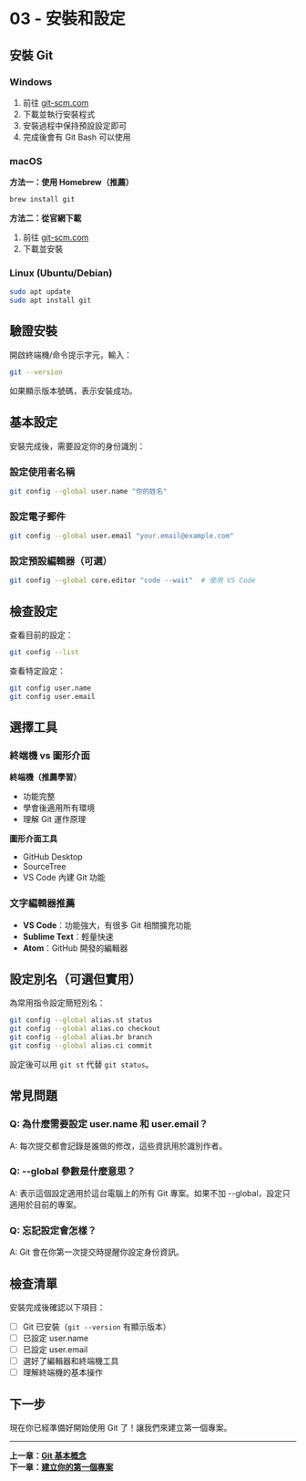 # 03 - 安裝和設定

## 安裝 Git

### Windows
1. 前往 [git-scm.com](https://git-scm.com/download/win)
2. 下載並執行安裝程式
3. 安裝過程中保持預設設定即可
4. 完成後會有 Git Bash 可以使用

### macOS
**方法一：使用 Homebrew（推薦）**
```bash
brew install git
```

**方法二：從官網下載**
1. 前往 [git-scm.com](https://git-scm.com/download/mac)
2. 下載並安裝

### Linux (Ubuntu/Debian)
```bash
sudo apt update
sudo apt install git
```

## 驗證安裝

開啟終端機/命令提示字元，輸入：
```bash
git --version
```

如果顯示版本號碼，表示安裝成功。

## 基本設定

安裝完成後，需要設定你的身份識別：

### 設定使用者名稱
```bash
git config --global user.name "你的姓名"
```

### 設定電子郵件
```bash
git config --global user.email "your.email@example.com"
```

### 設定預設編輯器（可選）
```bash
git config --global core.editor "code --wait"  # 使用 VS Code
```

## 檢查設定

查看目前的設定：
```bash
git config --list
```

查看特定設定：
```bash
git config user.name
git config user.email
```

## 選擇工具

### 終端機 vs 圖形介面

**終端機（推薦學習）**
- 功能完整
- 學會後適用所有環境
- 理解 Git 運作原理

**圖形介面工具**
- GitHub Desktop
- SourceTree
- VS Code 內建 Git 功能

### 文字編輯器推薦

- **VS Code**：功能強大，有很多 Git 相關擴充功能
- **Sublime Text**：輕量快速
- **Atom**：GitHub 開發的編輯器

## 設定別名（可選但實用）

為常用指令設定簡短別名：

```bash
git config --global alias.st status
git config --global alias.co checkout
git config --global alias.br branch
git config --global alias.ci commit
```

設定後可以用 `git st` 代替 `git status`。

## 常見問題

### Q: 為什麼需要設定 user.name 和 user.email？
A: 每次提交都會記錄是誰做的修改，這些資訊用於識別作者。

### Q: --global 參數是什麼意思？
A: 表示這個設定適用於這台電腦上的所有 Git 專案。如果不加 --global，設定只適用於目前的專案。

### Q: 忘記設定會怎樣？
A: Git 會在你第一次提交時提醒你設定身份資訊。

## 檢查清單

安裝完成後確認以下項目：

- [ ] Git 已安裝（`git --version` 有顯示版本）
- [ ] 已設定 user.name
- [ ] 已設定 user.email
- [ ] 選好了編輯器和終端機工具
- [ ] 理解終端機的基本操作

## 下一步

現在你已經準備好開始使用 Git 了！讓我們來建立第一個專案。

---

**上一章：[Git 基本概念](git-concepts.md)**  
**下一章：[建立你的第一個專案](../02-basic-operations/first-project.md)**